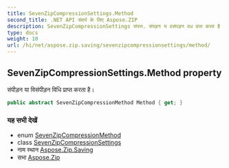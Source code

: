 ```yaml
---
title: SevenZipCompressionSettings.Method
second_title: .NET API संदर्भ के लिए Aspose.ZIP
description: SevenZipCompressionSettings संपत्त. संपड़न य वसंपड़न वध प्रप्त करत है
type: docs
weight: 10
url: /hi/net/aspose.zip.saving/sevenzipcompressionsettings/method/
---
```

## SevenZipCompressionSettings.Method property

संपीड़न या विसंपीड़न विधि प्राप्त करता है।

```csharp
public abstract SevenZipCompressionMethod Method { get; }
```

### यह सभी देखें

* enum [SevenZipCompressionMethod](../../sevenzipcompressionmethod/)
* class [SevenZipCompressionSettings](../)
* नाम स्थान [Aspose.Zip.Saving](../../sevenzipcompressionsettings/)
* सभा [Aspose.Zip](../../../)


